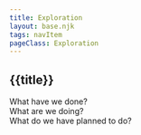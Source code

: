 ```yaml
---
title: Exploration
layout: base.njk
tags: navItem
pageClass: Exploration
---
```

## {{title}}

<section class="expogrid">
<div class="exploration">
What have we done?
</div>
What are we doing?
<div class="exploration">
What do we have planned to do?
</div>
</section>
